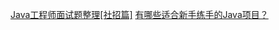 [Java工程师面试题整理[社招篇]](https://zhuanlan.zhihu.com/p/21551758)
[有哪些适合新手练手的Java项目？](https://zhuanlan.zhihu.com/p/22062736?refer=passer)
